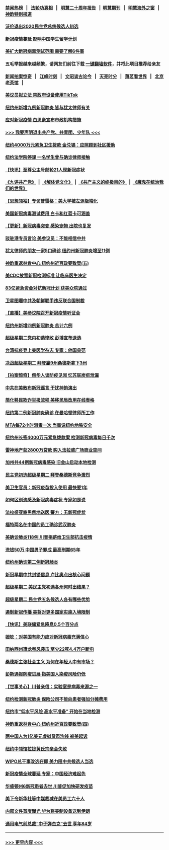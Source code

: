 #### [禁闻热榜](热点新闻.md?=0)  &nbsp;&nbsp;|&nbsp;&nbsp; [法轮功真相](https://github.com/gfw-breaker/truth/blob/master/README.md?=0) &nbsp;&nbsp;|&nbsp;&nbsp; [明慧二十周年报告](https://github.com/gfw-breaker/mh-reports/blob/master/README.md?=0) &nbsp;&nbsp;|&nbsp;&nbsp;[明慧期刊](https://github.com/gfw-breaker/mh-qikan) &nbsp;&nbsp;|&nbsp;&nbsp; [明慧海外之窗](https://github.com/gfw-breaker/mh-news/blob/master/README.md?=0) &nbsp;&nbsp;|&nbsp;&nbsp; [神韵特别报道](https://github.com/gfw-breaker/mh-news/blob/master/shenyun.md?=0)
#### [沃伦退出2020民主党总统候选人初选](../pages/nsc412/n11917882.md?t=03060402) 
#### [新冠疫情蔓延 影响中国学生留学计划](../pages/nsc412/n11917952.md?t=03060402) 
#### [美扩大新冠病毒测试范围 需要了解6件事](../pages/nsc412/n11917886.md?t=03060402) 
#### 五毛举报越来越频繁，请网友们前往下载 [一键翻墙软件](https://github.com/gfw-breaker/ssr-accounts)，并将此项目推荐给亲友
#### [新闻拍案惊奇](https://github.com/gfw-breaker/banned-news/blob/master/pages/link4.md) &nbsp;&nbsp;|&nbsp;&nbsp; [江峰时刻](https://github.com/gfw-breaker/banned-news/blob/master/pages/link4.md) &nbsp;&nbsp;|&nbsp;&nbsp; [文昭谈古论今](https://github.com/gfw-breaker/banned-news/blob/master/pages/link4.md) &nbsp;&nbsp;|&nbsp;&nbsp; [天亮时分](https://github.com/gfw-breaker/banned-news/blob/master/pages/link4.md) &nbsp;&nbsp;|&nbsp;&nbsp; [萧茗看世界](https://github.com/gfw-breaker/banned-news/blob/master/pages/link4.md) &nbsp;&nbsp;|&nbsp;&nbsp; [北京老茶馆](https://github.com/gfw-breaker/banned-news/blob/master/pages/link4.md) &nbsp;&nbsp;|&nbsp;&nbsp; 
#### [美议员拟立法 禁政府设备使用TikTok](../pages/nsc412/n11917577.md?t=03060402) 
#### [纽约州新增九例新冠肺炎 皆与犹太律师有关](../pages/nsc412/n11916367.md?t=03060402) 
#### [应对新冠疫情 白思豪宣布市政机构措施](../pages/nsc412/n11916356.md?t=03060402) 
#### [>>> 我要声明退出共产党、共青团、少年队 <<<](https://github.com/begood0513/goodnews/blob/master/quit/letter.md) 
#### [纽约4000万元紧急卫生拨款  金兑锡：应照顾到社区援助](../pages/nsc412/n11916337.md?t=03060402) 
#### [纽约法学院停课  一名学生曾与确诊律师接触](../pages/nsc412/n11916340.md?t=03060402) 
#### [【快讯】至尊公主号邮轮21人现新冠症状](../pages/nsc412/n11915968.md?t=03060402) 
#### [《九评共产党》](https://github.com/begood0513/9ping.md/blob/master/README.md) &nbsp;|&nbsp; [《解体党文化》](../../../../jtdwh.md/blob/master/README.md)  &nbsp;|&nbsp; [《共产主义的终极目的》](../../../../gczydzjmd.md/blob/master/README.md) &nbsp;|&nbsp; [《魔鬼在统治我们的世界》](../../../../mgztzwmdsj.md/blob/master/README.md) 
#### [【思想领袖】专访普雷格：美大学被左派极端化](../pages/nsc412/n11811116.md?t=03060402) 
#### [美国新冠病毒测试费用 白卡和红蓝卡可涵盖](../pages/nsc412/n11915595.md?t=03060402) 
#### [【更新】新冠病毒突变 感染宠物 出院也复发](../pages/nsc412/n11890652.md?t=03060402) 
#### [驳驻港专员言论 美参议员：不能相信中共](../pages/nsc412/n11915659.md?t=03060402) 
#### [犹太律师的朋友一家5口确诊  纽约州新冠肺炎增至11例](../pages/nsc412/n11915609.md?t=03060402) 
#### [神韵重返林肯中心 纽约州近百政要致贺(五)](../pages/nsc412/n11912475.md?t=03060402) 
#### [美CDC放宽新冠检测标准 让临床医生决定](../pages/nsc412/n11915511.md?t=03060402) 
#### [83亿紧急资金对抗新冠计划 获美众院通过](../pages/nsc412/n11915176.md?t=03060402) 
#### [卫星图曝中共及朝鲜联手违反联合国制裁](../pages/nsc412/n11915406.md?t=03060402) 
#### [【直播】美参议院召开新冠疫情听证会](../pages/nsc412/n11913042.md?t=03060402) 
#### [纽约州新增四例新冠肺炎  总计六例](../pages/nsc412/n11914858.md?t=03060402) 
#### [超级星期二党内初选惨败 彭博宣布退选](../pages/nsc412/n11914953.md?t=03060402) 
#### [台湾抗疫登上美医学杂志 专家：他国典范](../pages/nsc412/n11913421.md?t=03060402) 
#### [决战超级星期二 拜登赢9州桑德斯拿下3州](../pages/nsc412/n11913752.md?t=03060402) 
#### [【拍案惊奇】俄华人谈防疫见闻 忆苏联炭疽泄漏](../pages/nsc412/n11913399.md?t=03060402) 
#### [中共在美散布新冠谣言 干扰神韵演出](../pages/nsc412/n11910744.md?t=03060402) 
#### [简化移民欺诈举报流程 美移民局改用在线表格](../pages/nsc412/n11913020.md?t=03060402) 
#### [纽约第二例新冠肺炎确诊  在曼哈顿律师所工作](../pages/nsc412/n11913637.md?t=03060402) 
#### [MTA每72小时消毒一次  当局说纽约地铁安全](../pages/nsc412/n11913629.md?t=03060402) 
#### [纽约州长签4000万元紧急拨款案  检测新冠病毒每日千次](../pages/nsc412/n11913619.md?t=03060402) 
#### [雷神地产获2800万贷款 购入法拉盛广场商业空间](../pages/nsc412/n11913644.md?t=03060402) 
#### [加州共44例新冠病毒感染  旧金山启动本地检测](../pages/nsc412/n11913690.md?t=03060402) 
#### [民主党初选超级星期二 拜登桑德斯竞争激烈](../pages/nsc412/n11913365.md?t=03060402) 
#### [美卫生官员：新冠疫苗投入使用 最快要1年](../pages/nsc412/n11913102.md?t=03060402) 
#### [如何区别流感及新冠病毒症状 专家如是说](../pages/nsc412/n11913170.md?t=03060402) 
#### [法拉盛亚裔男倒地送医 警方：无新冠症状](../pages/nsc412/n11913197.md?t=03060402) 
#### [福特两名在中国的员工确诊武汉肺炎](../pages/nsc412/n11913100.md?t=03060402) 
#### [美确诊肺炎118例 川普捐薪给卫生部抗击疫情](../pages/nsc412/n11913080.md?t=03060402) 
#### [洗钱50万 中国男子罪成 最高刑期65年](../pages/nsc412/n11912754.md?t=03060402) 
#### [纽约州确诊第二例新冠肺炎](../pages/nsc412/n11912735.md?t=03060402) 
#### [新冠早期中共封锁信息 卢比奥点出核心问题](../pages/nsc412/n11912630.md?t=03060402) 
#### [超级星期二 美民主党初选各州何时出结果？](../pages/nsc412/n11912565.md?t=03060402) 
#### [超级星期二 民主党五名候选人各有哪些优势](../pages/nsc412/n11912510.md?t=03060402) 
#### [遏制新冠传播 美将对更多国家实施入境限制](../pages/nsc412/n11912521.md?t=03060402) 
#### [【快讯】美联储紧急降息0.5个百分点](../pages/nsc412/n11912406.md?t=03060402) 
#### [姆钦：对美国有能力应对新冠病毒充满信心](../pages/nsc412/n11912446.md?t=03060402) 
#### [田纳西州遭龙卷风袭击 至少22死4.4万户断电](../pages/nsc412/n11912066.md?t=03060402) 
#### [桑德斯主张社会主义 为何在年轻人中有市场？](../pages/nsc412/n11911086.md?t=03060402) 
#### [彭斯通报防疫进展 指美国人染疫风险仍低](../pages/nsc412/n11910872.md?t=03060402) 
#### [【世事关心】川普亲信：实验室是病毒来源之一](../pages/nsc412/n11910876.md?t=03060402) 
#### [纽约检测新冠肺炎  保险公司不能向患者强加分摊费用](../pages/nsc412/n11911167.md?t=03060402) 
#### [纽约市“低水平风险 高水平准备” 开始在当地检测](../pages/nsc412/n11911154.md?t=03060402) 
#### [神韵重返林肯中心 纽约州近百政要致贺(四)](../pages/nsc412/n11908757.md?t=03060402) 
#### [两中国人为1亿美元虚拟货币洗钱 被美起诉](../pages/nsc412/n11910880.md?t=03060402) 
#### [纽约中领馆拉拢黄氏宗亲会失败](../pages/nsc412/n11910480.md?t=03060402) 
#### [WIPO总干事改选在即 美力阻中共候选人当选](../pages/nsc412/n11910464.md?t=03060402) 
#### [新冠疫情全球蔓延 专家：中国经济难起色](../pages/nsc412/n11910439.md?t=03060402) 
#### [华盛顿州6新冠患者去世 川普促加快研发疫苗](../pages/nsc412/n11910399.md?t=03060402) 
#### [美下令新华社等中媒裁减在美员工六十人](../pages/nsc412/n11910256.md?t=03060402) 
#### [内部文件首度曝光 华为将美制设备送到伊朗](../pages/nsc412/n11910211.md?t=03060402) 
#### [通用电气前总裁“中子弹杰克”去世 享年84岁](../pages/nsc412/n11910095.md?t=03060402) 

----
#### [ >>> 更早内容 <<< ](../indexes/nsc412-earlier.md)
